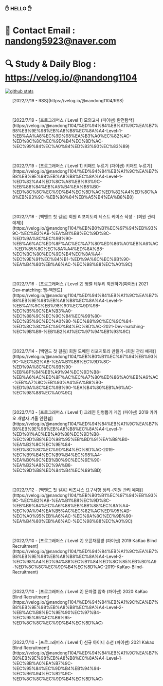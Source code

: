 
### ✋ HELLO ✋ 

# 📧 Contact Email : nandong5923@naver.com
# 🔍 Study & Daily Blog : https://velog.io/@nandong1104
[![github stats](https://github-readme-stats.vercel.app/api?username=khyojun&show_icons=true&hide_border=False)](https://velog.io/@nandong1104)


<ul>[2022/7/19 - RSS](https://velog.io/@nandong1104/RSS) </ul><br>
<ul>[2022/7/19 - [프로그래머스 / Level 1] 모의고사 (파이썬) 완전탐색](https://velog.io/@nandong1104/%ED%94%84%EB%A1%9C%EA%B7%B8%EB%9E%98%EB%A8%B8%EC%8A%A4-Level-1-%EB%AA%A8%EC%9D%98%EA%B3%A0%EC%82%AC-%ED%8C%8C%EC%9D%B4%EC%8D%AC-%EC%99%84%EC%A0%84%ED%83%90%EC%83%89) </ul><br>
<ul>[2022/7/19 - [프로그래머스 / Level 1] 키패드 누르기 (파이썬)
키패드 누르기](https://velog.io/@nandong1104/%ED%94%84%EB%A1%9C%EA%B7%B8%EB%9E%98%EB%A8%B8%EC%8A%A4-Level-1-%ED%82%A4%ED%8C%A8%EB%93%9C-%EB%88%84%EB%A5%B4%EA%B8%B0-%ED%8C%8C%EC%9D%B4%EC%8D%AC%ED%82%A4%ED%8C%A8%EB%93%9C-%EB%88%84%EB%A5%B4%EA%B8%B0) </ul><br>
<ul>[2022/7/18 - [백엔드 첫 걸음] 회원 리포지토리 테스트 케이스 작성 - (회원 관리 예제)](https://velog.io/@nandong1104/%EB%B0%B1%EC%97%94%EB%93%9C-%EC%B2%AB-%EA%B1%B8%EC%9D%8C-%ED%9A%8C%EC%9B%90-%EB%A6%AC%ED%8F%AC%EC%A7%80%ED%86%A0%EB%A6%AC-%ED%85%8C%EC%8A%A4%ED%8A%B8-%EC%BC%80%EC%9D%B4%EC%8A%A4-%EC%9E%91%EC%84%B1-%ED%9A%8C%EC%9B%90-%EA%B4%80%EB%A6%AC-%EC%98%88%EC%A0%9C) </ul><br>
<ul>[2022/7/16 - [프로그래머스 / Level 2]  행렬 테두리 회전하기(파이썬) 2021 Dev-matching: 웹-벡엔드](https://velog.io/@nandong1104/%ED%94%84%EB%A1%9C%EA%B7%B8%EB%9E%98%EB%A8%B8%EC%8A%A4-Level-1-%EB%A1%9C%EB%98%90%EC%9D%98-%EC%B5%9C%EA%B3%A0-%EC%88%9C%EC%9C%84%EC%99%80-%EC%B5%9C%EC%A0%80-%EC%88%9C%EC%9C%84-%ED%8C%8C%EC%9D%B4%EC%8D%AC-2021-Dev-matching-%EC%9B%B9-%EB%B2%A1%EC%97%94%EB%93%9C) </ul><br>
<ul>[2022/7/14 - [백엔드 첫 걸음] 회원 도메인 리포지토리 만들기-(회원 관리 예제)](https://velog.io/@nandong1104/%EB%B0%B1%EC%97%94%EB%93%9C-%EC%B2%AB-%EA%B1%B8%EC%9D%8C-%ED%9A%8C%EC%9B%90-%EB%8F%84%EB%A9%94%EC%9D%B8-%EB%A6%AC%ED%8F%AC%EC%A7%80%ED%86%A0%EB%A6%AC-%EB%A7%8C%EB%93%A4%EA%B8%B0-%ED%9A%8C%EC%9B%90-%EA%B4%80%EB%A6%AC-%EC%98%88%EC%A0%9C) </ul><br>
<ul>[2022/7/13 - [프로그래머스 / Level 1] 크레인 인형뽑기 게임 (파이썬) 2019 카카오 개발자 겨울 인턴쉽](https://velog.io/@nandong1104/%ED%94%84%EB%A1%9C%EA%B7%B8%EB%9E%98%EB%A8%B8%EC%8A%A4-Level-1-%ED%81%AC%EB%A0%88%EC%9D%B8-%EC%9D%B8%ED%98%95%EB%BD%91%EA%B8%B0-%EA%B2%8C%EC%9E%84-%ED%8C%8C%EC%9D%B4%EC%8D%AC-2019-%EC%B9%B4%EC%B9%B4%EC%98%A4-%EA%B0%9C%EB%B0%9C%EC%9E%90-%EA%B2%A8%EC%9A%B8-%EC%9D%B8%ED%84%B4%EC%89%BD) </ul><br>
<ul>[2022/7/12 - [백엔드 첫 걸음] 비즈니스 요구사항 정리-(회원 관리 예제)](https://velog.io/@nandong1104/%EB%B0%B1%EC%97%94%EB%93%9C-%EC%B2%AB-%EA%B1%B8%EC%9D%8C-%EB%B9%84%EC%A6%88%EB%8B%88%EC%8A%A4-%EC%9A%94%EA%B5%AC%EC%82%AC%ED%95%AD-%EC%A0%95%EB%A6%AC-%ED%9A%8C%EC%9B%90-%EA%B4%80%EB%A6%AC-%EC%98%88%EC%A0%9C) </ul><br>
<ul>[2022/7/10 - [프로그래머스 / Level 2] 오픈채팅방 (파이썬) 2019 KaKao Blind Recruitment](https://velog.io/@nandong1104/%ED%94%84%EB%A1%9C%EA%B7%B8%EB%9E%98%EB%A8%B8%EC%8A%A4-Level-2-%EC%98%A4%ED%94%88%EC%B1%84%ED%8C%85%EB%B0%A9-%ED%8C%8C%EC%9D%B4%EC%8D%AC-2019-KaKao-Blind-Recruitment) </ul><br>
<ul>[2022/7/10 - [프로그래머스 / Level 2] 문자열 압축 (파이썬) 2020 KaKao Blind Recruitment](https://velog.io/@nandong1104/%ED%94%84%EB%A1%9C%EA%B7%B8%EB%9E%98%EB%A8%B8%EC%8A%A4-Level-2-%EB%AC%B8%EC%9E%90%EC%97%B4-%EC%95%95%EC%B6%95-%ED%8C%8C%EC%9D%B4%EC%8D%AC) </ul><br>
<ul>[2022/7/10 - [프로그래머스 / Level 1] 신규 아이디 추천 (파이썬) 2021 Kakao Blind Recruitment](https://velog.io/@nandong1104/%ED%94%84%EB%A1%9C%EA%B7%B8%EB%9E%98%EB%A8%B8%EC%8A%A4-Level-1-%EC%8B%A0%EA%B7%9C-%EC%95%84%EC%9D%B4%EB%94%94-%EC%B6%94%EC%B2%9C-%ED%8C%8C%EC%9D%B4%EC%8D%AC) </ul><br>
